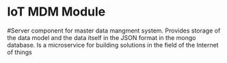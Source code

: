 # IoT MDM Module

#Server component for master data mangment system. 
Provides storage of the data model and the data itself in the JSON format in the mongo database. 
Is a microservice for building solutions in the field of the Internet of things

